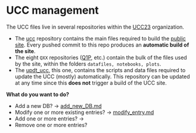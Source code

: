 
# UCC management

The UCC files live in several repositories within the [UCC23](https://github.com/ucc23) organization.

- The [ucc](https://github.com/ucc23/ucc) repository contains the main files required to build the
  [public site](https://ucc.ar). Every pushed commit to this repo produces an
  **automatic build of the site**.
- The eight `QXX` repositories ([Q1P](https://github.com/ucc23/Q1P), etc.) contain the bulk of the files used 
  by the site,  within the folders `datafiles, notebooks, plots`.
- The [updt_ucc](https://github.com/ucc23/updt_UCC), this one, contains the scripts and data files required to
  update the UCC (mostly) automatically. This repository can be updated at any time
  since this **does not** trigger a build of the UCC site.


**What do you want to do?**

- Add a new DB? -> [add_new_DB.md](add_new_DB.md)
- Modify one or more existing entries? -> [modify_entry.md](modify_entry.md)
- Add one or more entries? -> 
- Remove one or more entries?
